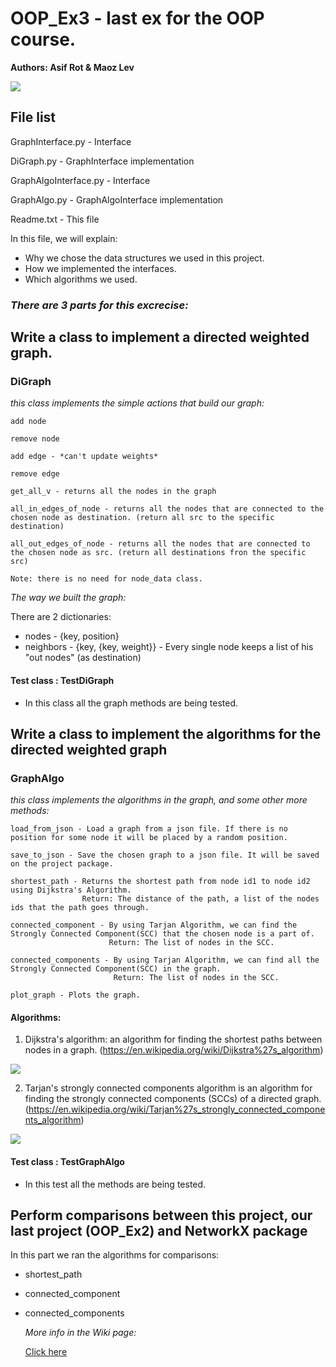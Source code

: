# OOP_Ex3 - last ex for the OOP course.

**Authors: Asif Rot & Maoz Lev**

![](https://stock.wikimini.org/w/images/2/2c/Pok%C3%A9mon.gif)

File list
------------

GraphInterface.py - Interface

DiGraph.py - GraphInterface implementation

GraphAlgoInterface.py - Interface

GraphAlgo.py - GraphAlgoInterface implementation

Readme.txt - This file

In this file, we will explain:
- Why we chose the data structures we used in this project.
- How we implemented the interfaces.
- Which algorithms we used.


### _There are 3 parts for this excrecise:_

## Write a class to implement a directed weighted graph.

### DiGraph

_this class implements the simple actions that build our graph:_
    
    add node
    
    remove node
    
    add edge - *can't update weights*
    
    remove edge 
    
    get_all_v - returns all the nodes in the graph
    
    all_in_edges_of_node - returns all the nodes that are connected to the chosen node as destination. (return all src to the specific destination)
    
    all_out_edges_of_node - returns all the nodes that are connected to the chosen node as src. (return all destinations fron the specific src)

    Note: there is no need for node_data class.

   _The way we built the graph:_
   
   There are 2 dictionaries: 
   
   - nodes - {key, position}
   - neighbors - {key, {key, weight}} - Every single node keeps a list of his "out nodes" (as destination)
    
#### Test class : TestDiGraph

- In this class all the graph methods are being tested.
    

## Write a class to implement the algorithms for the directed weighted graph
    
### GraphAlgo

_this class implements the algorithms in the graph, and some other more methods:_
      
    load_from_json - Load a graph from a json file. If there is no position for some node it will be placed by a random position.
      
    save_to_json - Save the chosen graph to a json file. It will be saved on the project package.
      
    shortest_path - Returns the shortest path from node id1 to node id2 using Dijkstra's Algorithm.
                    Return: The distance of the path, a list of the nodes ids that the path goes through.
      
    connected_component - By using Tarjan Algorithm, we can find the Strongly Connected Component(SCC) that the chosen node is a part of.
                          Return: The list of nodes in the SCC.
      
    connected_components - By using Tarjan Algorithm, we can find all the Strongly Connected Component(SCC) in the graph.
                           Return: The list of nodes in the SCC.
      
    plot_graph - Plots the graph.
    
#### **Algorithms:**
    
1. Dijkstra's algorithm: an algorithm for finding the shortest paths between nodes in a graph. (https://en.wikipedia.org/wiki/Dijkstra%27s_algorithm)

![](https://upload.wikimedia.org/wikipedia/commons/5/57/Dijkstra_Animation.gif)

    
2. Tarjan's strongly connected components algorithm is an algorithm for finding the strongly connected components (SCCs) of a directed graph.          
   (https://en.wikipedia.org/wiki/Tarjan%27s_strongly_connected_components_algorithm)
   
![](https://upload.wikimedia.org/wikipedia/commons/6/60/Tarjan%27s_Algorithm_Animation.gif)
      
#### Test class : TestGraphAlgo

- In this test all the methods are being tested. 
                  

## Perform comparisons between this project, our last project (OOP_Ex2) and NetworkX package

In this part we ran the algorithms for comparisons:
- shortest_path
- connected_component
- connected_components
  
  _More info in the Wiki page:_
  
  [Click here](https://github.com/Asif-Rot/OOP_Ex3/wiki/Comparisons)
  
  
        
